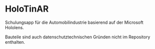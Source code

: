 # HoloTinAR
Schulungsapp für die Automobilindustrie basierend auf der Microsoft Hololens.

Bauteile sind auch datenschutztechnischen Gründen nicht im Repository enthalten.
